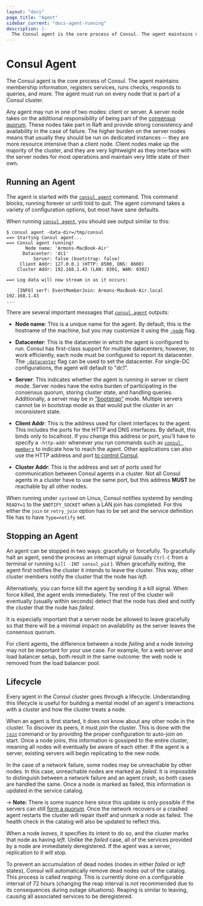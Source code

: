 ```yaml
---
layout: "docs"
page_title: "Agent"
sidebar_current: "docs-agent-running"
description: |-
  The Consul agent is the core process of Consul. The agent maintains membership information, registers services, runs checks, responds to queries, and more. The agent must run on every node that is part of a Consul cluster.
---
```


# Consul Agent

The Consul agent is the core process of Consul. The agent maintains membership
information, registers services, runs checks, responds to queries,
and more. The agent must run on every node that is part of a Consul cluster.

Any agent may run in one of two modes: client or server. A server
node takes on the additional responsibility of being part of the [consensus quorum](/docs/internals/consensus.html).
These nodes take part in Raft and provide strong consistency and availability in
the case of failure. The higher burden on the server nodes means that usually they
should be run on dedicated instances -- they are more resource intensive than a client
node. Client nodes make up the majority of the cluster, and they are very lightweight
as they interface with the server nodes for most operations and maintain very little state
of their own.

## Running an Agent

The agent is started with the [`consul agent`](/docs/commands/agent.html) command. This
command blocks, running forever or until told to quit. The agent command takes a variety
of configuration options, but most have sane defaults.

When running [`consul agent`](/docs/commands/agent.html), you should see output similar to this:

```text
$ consul agent -data-dir=/tmp/consul
==> Starting Consul agent...
==> Consul agent running!
       Node name: 'Armons-MacBook-Air'
      Datacenter: 'dc1'
          Server: false (bootstrap: false)
     Client Addr: 127.0.0.1 (HTTP: 8500, DNS: 8600)
    Cluster Addr: 192.168.1.43 (LAN: 8301, WAN: 8302)

==> Log data will now stream in as it occurs:

    [INFO] serf: EventMemberJoin: Armons-MacBook-Air.local 192.168.1.43
...
```

There are several important messages that [`consul agent`](/docs/commands/agent.html) outputs:

* **Node name**: This is a unique name for the agent. By default, this
  is the hostname of the machine, but you may customize it using the
  [`-node`](/docs/agent/options.html#_node) flag.

* **Datacenter**: This is the datacenter in which the agent is configured to run.
 Consul has first-class support for multiple datacenters; however, to work efficiently,
 each node must be configured to report its datacenter. The [`-datacenter`](/docs/agent/options.html#_datacenter)
 flag can be used to set the datacenter. For single-DC configurations, the agent
 will default to "dc1".

* **Server**: This indicates whether the agent is running in server or client mode.
  Server nodes have the extra burden of participating in the consensus quorum,
  storing cluster state, and handling queries. Additionally, a server may be
  in ["bootstrap"](/docs/agent/options.html#_bootstrap_expect) mode. Multiple servers
  cannot be in bootstrap mode as that would put the cluster in an inconsistent state.

* **Client Addr**: This is the address used for client interfaces to the agent.
  This includes the ports for the HTTP and DNS interfaces. By default, this binds only
  to localhost. If you change this address or port, you'll have to specify a `-http-addr`
  whenever you run commands such as [`consul members`](/docs/commands/members.html) to
  indicate how to reach the agent. Other applications can also use the HTTP address and port
  [to control Consul](/api/index.html).

* **Cluster Addr**: This is the address and set of ports used for communication between
  Consul agents in a cluster. Not all Consul agents in a cluster have to
  use the same port, but this address **MUST** be reachable by all other nodes.

When running under `systemd` on Linux, Consul notifies systemd by sending
`READY=1` to the `$NOTIFY_SOCKET` when a LAN join has completed. For
this either the `join` or `retry_join` option has to be set and the
service definition file has to have `Type=notify` set.

## Stopping an Agent

An agent can be stopped in two ways: gracefully or forcefully. To gracefully
halt an agent, send the process an interrupt signal (usually
`Ctrl-C` from a terminal or running `kill -INT consul_pid` ). When gracefully exiting, the agent first notifies
the cluster it intends to leave the cluster. This way, other cluster members
notify the cluster that the node has _left_.

Alternatively, you can force kill the agent by sending it a kill signal.
When force killed, the agent ends immediately. The rest of the cluster will
eventually (usually within seconds) detect that the node has died and
notify the cluster that the node has _failed_.

It is especially important that a server node be allowed to leave gracefully
so that there will be a minimal impact on availability as the server leaves
the consensus quorum.

For client agents, the difference between a node _failing_ and a node _leaving_
may not be important for your use case. For example, for a web server and load
balancer setup, both result in the same outcome: the web node is removed
from the load balancer pool.

## Lifecycle

Every agent in the Consul cluster goes through a lifecycle. Understanding
this lifecycle is useful for building a mental model of an agent's interactions
with a cluster and how the cluster treats a node.

When an agent is first started, it does not know about any other node in the cluster.
To discover its peers, it must _join_ the cluster. This is done with the
[`join`](/docs/commands/join.html)
command or by providing the proper configuration to auto-join on start. Once a node
joins, this information is gossiped to the entire cluster, meaning all nodes will
eventually be aware of each other. If the agent is a server, existing servers will
begin replicating to the new node.

In the case of a network failure, some nodes may be unreachable by other nodes.
In this case, unreachable nodes are marked as _failed_. It is impossible to distinguish
between a network failure and an agent crash, so both cases are handled the same.
Once a node is marked as failed, this information is updated in the service catalog.

-> **Note:** There is some nuance here since this update is only possible if the servers can still [form a quorum](/docs/internals/consensus.html). Once the network recovers or a crashed agent restarts the cluster will repair itself and unmark a node as failed. The health check in the catalog will also be updated to reflect this.

When a node _leaves_, it specifies its intent to do so, and the cluster
marks that node as having _left_. Unlike the _failed_ case, all of the
services provided by a node are immediately deregistered. If the agent was
a server, replication to it will stop.

To prevent an accumulation of dead nodes (nodes in either _failed_ or _left_
states), Consul will automatically remove dead nodes out of the catalog. This
process is called _reaping_. This is currently done on a configurable
interval of 72 hours (changing the reap interval is *not* recommended due to
its consequences during outage situations). Reaping is similar to leaving,
causing all associated services to be deregistered.
